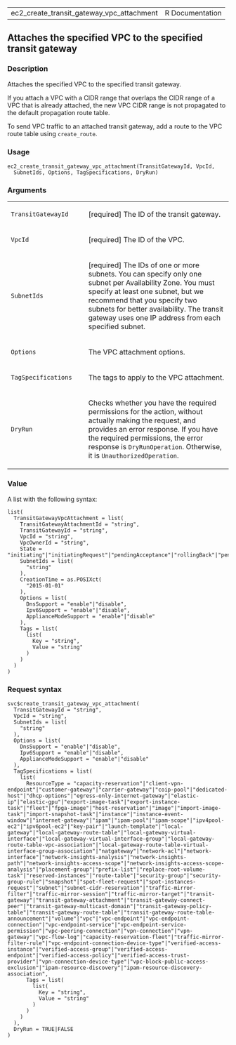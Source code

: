 <table style="width: 100%;">
<tbody>
<tr class="odd">
<td>ec2_create_transit_gateway_vpc_attachment</td>
<td style="text-align: right;">R Documentation</td>
</tr>
</tbody>
</table>

## Attaches the specified VPC to the specified transit gateway

### Description

Attaches the specified VPC to the specified transit gateway.

If you attach a VPC with a CIDR range that overlaps the CIDR range of a
VPC that is already attached, the new VPC CIDR range is not propagated
to the default propagation route table.

To send VPC traffic to an attached transit gateway, add a route to the
VPC route table using `create_route`.

### Usage

    ec2_create_transit_gateway_vpc_attachment(TransitGatewayId, VpcId,
      SubnetIds, Options, TagSpecifications, DryRun)

### Arguments

<table>
<colgroup>
<col style="width: 35%" />
<col style="width: 65%" />
</colgroup>
<tbody>
<tr class="odd">
<td><code
id="ec2_create_transit_gateway_vpc_attachment_:_TransitGatewayId">TransitGatewayId</code></td>
<td><p>[required] The ID of the transit gateway.</p></td>
</tr>
<tr class="even">
<td><code
id="ec2_create_transit_gateway_vpc_attachment_:_VpcId">VpcId</code></td>
<td><p>[required] The ID of the VPC.</p></td>
</tr>
<tr class="odd">
<td><code
id="ec2_create_transit_gateway_vpc_attachment_:_SubnetIds">SubnetIds</code></td>
<td><p>[required] The IDs of one or more subnets. You can specify only
one subnet per Availability Zone. You must specify at least one subnet,
but we recommend that you specify two subnets for better availability.
The transit gateway uses one IP address from each specified
subnet.</p></td>
</tr>
<tr class="even">
<td><code
id="ec2_create_transit_gateway_vpc_attachment_:_Options">Options</code></td>
<td><p>The VPC attachment options.</p></td>
</tr>
<tr class="odd">
<td><code
id="ec2_create_transit_gateway_vpc_attachment_:_TagSpecifications">TagSpecifications</code></td>
<td><p>The tags to apply to the VPC attachment.</p></td>
</tr>
<tr class="even">
<td><code
id="ec2_create_transit_gateway_vpc_attachment_:_DryRun">DryRun</code></td>
<td><p>Checks whether you have the required permissions for the action,
without actually making the request, and provides an error response. If
you have the required permissions, the error response is
<code>DryRunOperation</code>. Otherwise, it is
<code>UnauthorizedOperation</code>.</p></td>
</tr>
</tbody>
</table>

### Value

A list with the following syntax:

    list(
      TransitGatewayVpcAttachment = list(
        TransitGatewayAttachmentId = "string",
        TransitGatewayId = "string",
        VpcId = "string",
        VpcOwnerId = "string",
        State = "initiating"|"initiatingRequest"|"pendingAcceptance"|"rollingBack"|"pending"|"available"|"modifying"|"deleting"|"deleted"|"failed"|"rejected"|"rejecting"|"failing",
        SubnetIds = list(
          "string"
        ),
        CreationTime = as.POSIXct(
          "2015-01-01"
        ),
        Options = list(
          DnsSupport = "enable"|"disable",
          Ipv6Support = "enable"|"disable",
          ApplianceModeSupport = "enable"|"disable"
        ),
        Tags = list(
          list(
            Key = "string",
            Value = "string"
          )
        )
      )
    )

### Request syntax

    svc$create_transit_gateway_vpc_attachment(
      TransitGatewayId = "string",
      VpcId = "string",
      SubnetIds = list(
        "string"
      ),
      Options = list(
        DnsSupport = "enable"|"disable",
        Ipv6Support = "enable"|"disable",
        ApplianceModeSupport = "enable"|"disable"
      ),
      TagSpecifications = list(
        list(
          ResourceType = "capacity-reservation"|"client-vpn-endpoint"|"customer-gateway"|"carrier-gateway"|"coip-pool"|"dedicated-host"|"dhcp-options"|"egress-only-internet-gateway"|"elastic-ip"|"elastic-gpu"|"export-image-task"|"export-instance-task"|"fleet"|"fpga-image"|"host-reservation"|"image"|"import-image-task"|"import-snapshot-task"|"instance"|"instance-event-window"|"internet-gateway"|"ipam"|"ipam-pool"|"ipam-scope"|"ipv4pool-ec2"|"ipv6pool-ec2"|"key-pair"|"launch-template"|"local-gateway"|"local-gateway-route-table"|"local-gateway-virtual-interface"|"local-gateway-virtual-interface-group"|"local-gateway-route-table-vpc-association"|"local-gateway-route-table-virtual-interface-group-association"|"natgateway"|"network-acl"|"network-interface"|"network-insights-analysis"|"network-insights-path"|"network-insights-access-scope"|"network-insights-access-scope-analysis"|"placement-group"|"prefix-list"|"replace-root-volume-task"|"reserved-instances"|"route-table"|"security-group"|"security-group-rule"|"snapshot"|"spot-fleet-request"|"spot-instances-request"|"subnet"|"subnet-cidr-reservation"|"traffic-mirror-filter"|"traffic-mirror-session"|"traffic-mirror-target"|"transit-gateway"|"transit-gateway-attachment"|"transit-gateway-connect-peer"|"transit-gateway-multicast-domain"|"transit-gateway-policy-table"|"transit-gateway-route-table"|"transit-gateway-route-table-announcement"|"volume"|"vpc"|"vpc-endpoint"|"vpc-endpoint-connection"|"vpc-endpoint-service"|"vpc-endpoint-service-permission"|"vpc-peering-connection"|"vpn-connection"|"vpn-gateway"|"vpc-flow-log"|"capacity-reservation-fleet"|"traffic-mirror-filter-rule"|"vpc-endpoint-connection-device-type"|"verified-access-instance"|"verified-access-group"|"verified-access-endpoint"|"verified-access-policy"|"verified-access-trust-provider"|"vpn-connection-device-type"|"vpc-block-public-access-exclusion"|"ipam-resource-discovery"|"ipam-resource-discovery-association",
          Tags = list(
            list(
              Key = "string",
              Value = "string"
            )
          )
        )
      ),
      DryRun = TRUE|FALSE
    )
